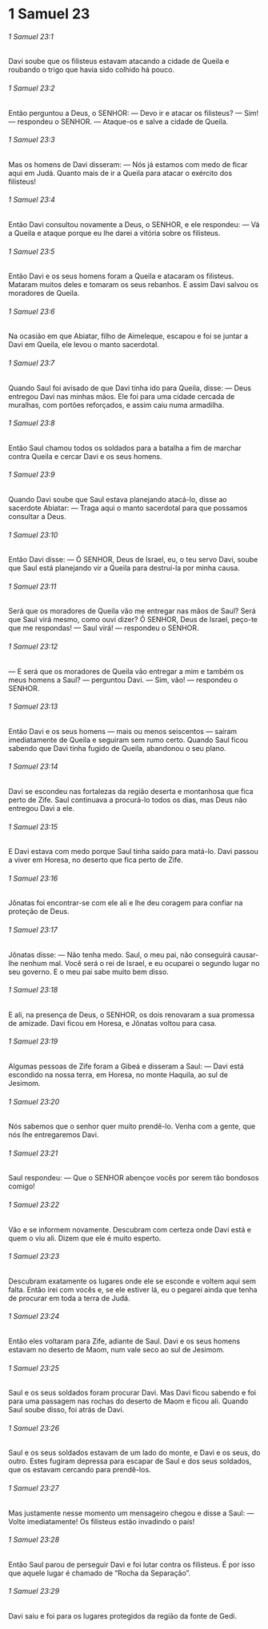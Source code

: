 # 1 Samuel 23

###### 1 Samuel 23:1

Davi soube que os filisteus estavam atacando a cidade de Queila e roubando o trigo que havia sido colhido há pouco.

###### 1 Samuel 23:2

Então perguntou a Deus, o SENHOR: — Devo ir e atacar os filisteus? — Sim! — respondeu o SENHOR. — Ataque-os e salve a cidade de Queila.

###### 1 Samuel 23:3

Mas os homens de Davi disseram: — Nós já estamos com medo de ficar aqui em Judá. Quanto mais de ir a Queila para atacar o exército dos filisteus!

###### 1 Samuel 23:4

Então Davi consultou novamente a Deus, o SENHOR, e ele respondeu: — Vá a Queila e ataque porque eu lhe darei a vitória sobre os filisteus.

###### 1 Samuel 23:5

Então Davi e os seus homens foram a Queila e atacaram os filisteus. Mataram muitos deles e tomaram os seus rebanhos. E assim Davi salvou os moradores de Queila.

###### 1 Samuel 23:6

Na ocasião em que Abiatar, filho de Aimeleque, escapou e foi se juntar a Davi em Queila, ele levou o manto sacerdotal.

###### 1 Samuel 23:7

Quando Saul foi avisado de que Davi tinha ido para Queila, disse: — Deus entregou Davi nas minhas mãos. Ele foi para uma cidade cercada de muralhas, com portões reforçados, e assim caiu numa armadilha.

###### 1 Samuel 23:8

Então Saul chamou todos os soldados para a batalha a fim de marchar contra Queila e cercar Davi e os seus homens.

###### 1 Samuel 23:9

Quando Davi soube que Saul estava planejando atacá-lo, disse ao sacerdote Abiatar: — Traga aqui o manto sacerdotal para que possamos consultar a Deus.

###### 1 Samuel 23:10

Então Davi disse: — Ó SENHOR, Deus de Israel, eu, o teu servo Davi, soube que Saul está planejando vir a Queila para destruí-la por minha causa.

###### 1 Samuel 23:11

Será que os moradores de Queila vão me entregar nas mãos de Saul? Será que Saul virá mesmo, como ouvi dizer? Ó SENHOR, Deus de Israel, peço-te que me respondas! — Saul virá! — respondeu o SENHOR.

###### 1 Samuel 23:12

— E será que os moradores de Queila vão entregar a mim e também os meus homens a Saul? — perguntou Davi. — Sim, vão! — respondeu o SENHOR.

###### 1 Samuel 23:13

Então Davi e os seus homens — mais ou menos seiscentos — saíram imediatamente de Queila e seguiram sem rumo certo. Quando Saul ficou sabendo que Davi tinha fugido de Queila, abandonou o seu plano.

###### 1 Samuel 23:14

Davi se escondeu nas fortalezas da região deserta e montanhosa que fica perto de Zife. Saul continuava a procurá-lo todos os dias, mas Deus não entregou Davi a ele.

###### 1 Samuel 23:15

E Davi estava com medo porque Saul tinha saído para matá-lo. Davi passou a viver em Horesa, no deserto que fica perto de Zife.

###### 1 Samuel 23:16

Jônatas foi encontrar-se com ele ali e lhe deu coragem para confiar na proteção de Deus.

###### 1 Samuel 23:17

Jônatas disse: — Não tenha medo. Saul, o meu pai, não conseguirá causar-lhe nenhum mal. Você será o rei de Israel, e eu ocuparei o segundo lugar no seu governo. E o meu pai sabe muito bem disso.

###### 1 Samuel 23:18

E ali, na presença de Deus, o SENHOR, os dois renovaram a sua promessa de amizade. Davi ficou em Horesa, e Jônatas voltou para casa.

###### 1 Samuel 23:19

Algumas pessoas de Zife foram a Gibeá e disseram a Saul: — Davi está escondido na nossa terra, em Horesa, no monte Haquila, ao sul de Jesimom.

###### 1 Samuel 23:20

Nós sabemos que o senhor quer muito prendê-lo. Venha com a gente, que nós lhe entregaremos Davi.

###### 1 Samuel 23:21

Saul respondeu: — Que o SENHOR abençoe vocês por serem tão bondosos comigo!

###### 1 Samuel 23:22

Vão e se informem novamente. Descubram com certeza onde Davi está e quem o viu ali. Dizem que ele é muito esperto.

###### 1 Samuel 23:23

Descubram exatamente os lugares onde ele se esconde e voltem aqui sem falta. Então irei com vocês e, se ele estiver lá, eu o pegarei ainda que tenha de procurar em toda a terra de Judá.

###### 1 Samuel 23:24

Então eles voltaram para Zife, adiante de Saul. Davi e os seus homens estavam no deserto de Maom, num vale seco ao sul de Jesimom.

###### 1 Samuel 23:25

Saul e os seus soldados foram procurar Davi. Mas Davi ficou sabendo e foi para uma passagem nas rochas do deserto de Maom e ficou ali. Quando Saul soube disso, foi atrás de Davi.

###### 1 Samuel 23:26

Saul e os seus soldados estavam de um lado do monte, e Davi e os seus, do outro. Estes fugiram depressa para escapar de Saul e dos seus soldados, que os estavam cercando para prendê-los.

###### 1 Samuel 23:27

Mas justamente nesse momento um mensageiro chegou e disse a Saul: — Volte imediatamente! Os filisteus estão invadindo o país!

###### 1 Samuel 23:28

Então Saul parou de perseguir Davi e foi lutar contra os filisteus. É por isso que aquele lugar é chamado de “Rocha da Separação”.

###### 1 Samuel 23:29

Davi saiu e foi para os lugares protegidos da região da fonte de Gedi.

